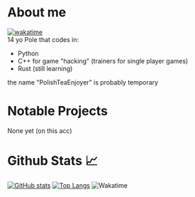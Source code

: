 # About me
[![wakatime](https://wakatime.com/badge/user/2be78d7d-b0cb-462a-a5ac-fc14ce32c0eb.svg)](https://wakatime.com/@2be78d7d-b0cb-462a-a5ac-fc14ce32c0eb)  
14 yo Pole that codes in:  
 - Python
 - C++ for game "hacking" (trainers for single player games)
 - Rust (still learning)
 
the name "PolishTeaEnjoyer" is probably temporary
# Notable Projects
None yet (on this acc)

# Github Stats :chart_with_upwards_trend:
[![GitHub stats](https://github-readme-stats.vercel.app/api?username=PolishTeaEnjoyer&hide_border==true&count_private=true&theme=onedark&show_icons=true)](https://github.com/anuraghazra/github-readme-stats)
[![Top Langs](https://github-readme-stats.vercel.app/api/top-langs/?username=PolishTeaEnjoyer&theme=onedark&hide_border=true&layout=compact)](https://github.com/anuraghazra/github-readme-stats)
![Wakatime](https://wakatime.com/share/@2be78d7d-b0cb-462a-a5ac-fc14ce32c0eb/80691049-057b-4c64-99bb-427d0692d41b.svg)
